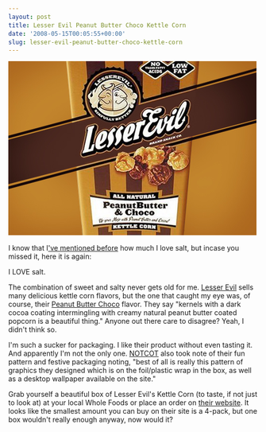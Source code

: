 ```yaml
---
layout: post
title: Lesser Evil Peanut Butter Choco Kettle Corn
date: '2008-05-15T00:05:55+00:00'
slug: lesser-evil-peanut-butter-choco-kettle-corn
---
```

<a href="http://www.lesserevil.com/kettlecorns.html"><img src='images/uploads/2008/05/lesser_evil.jpg' alt='Lesser Evil Peanut Butter Choco Popcorn' /></a>

I know that I<a href="http://www.cpbgallery.com/2008/03/20/vosges-peanut-butter-bonbons/">'ve mentioned before</a> how much I love salt, but incase you missed it, here it is again:

I LOVE salt.

The combination of sweet and salty never gets old for me. <a href="http://www.lesserevil.com/">Lesser Evil</a> sells many delicious kettle corn flavors, but the one that caught my eye was, of course, their <a href="http://www.lesserevil.com/kettlecorns.html">Peanut Butter Choco</a> flavor. They say "kernels with a dark cocoa coating intermingling with creamy natural peanut butter coated popcorn is a beautiful thing." Anyone out there care to disagree? Yeah, I didn't think so.

I'm such a sucker for packaging. I like their product without even tasting it. And apparently I'm not the only one. <a href="http://www.notcot.com/archives/2006/03/lesser_evil.php">NOTCOT</a> also took note of their fun pattern and festive packaging noting, "best of all is really this pattern of graphics they designed which is on the foil/plastic wrap in the box, as well as a desktop wallpaper available on the site." 

Grab yourself a beautiful box of Lesser Evil's Kettle Corn (to taste, if not just to look at) at your local Whole Foods or place an order on <a href="http://www.lesserevil.com/kettlecorns.html">their website</a>. It looks like the smallest amount you can buy on their site is a 4-pack, but one box wouldn't really enough anyway, now would it?
